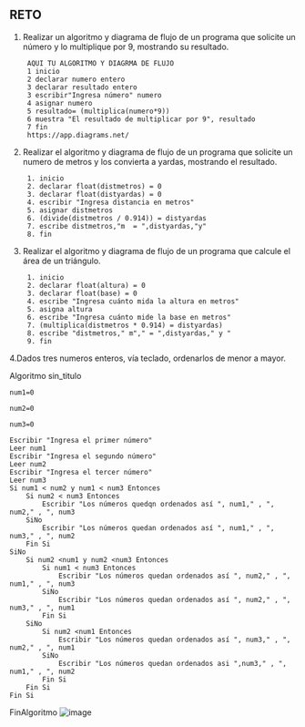 ## RETO
1. Realizar un algoritmo y diagrama de flujo de un programa que solicite un número y lo multiplique por 9, mostrando su resultado.

        AQUI TU ALGORITMO Y DIAGRMA DE FLUJO
        1 inicio
        2 declarar numero entero
        3 declarar resultado entero
        3 escribir"Ingresa número" numero
        4 asignar numero
        5 resultado= (multiplica(numero*9)) 
        6 muestra "El resultado de multiplicar por 9", resultado  
        7 fin
        https://app.diagrams.net/
      
   
    

2. Realizar el algoritmo y diagrama de flujo de un programa que solicite un numero de metros y los convierta a yardas, mostrando el resultado.
      
        1. inicio
        2. declarar float(distmetros) = 0
        3. declarar float(distyardas) = 0
        4. escribir "Ingresa distancia en metros"
        5. asignar distmetros
        6. (divide(distmetros / 0.914)) = distyardas 
        7. escribe distmetros,"m  = ",distyardas,"y"
        8. fin 


3. Realizar el algoritmo y diagrama de flujo de un programa que calcule el área de un triángulo.

        1. inicio
        2. declarar float(altura) = 0
        3. declarar float(base) = 0
        4. escribe "Ingresa cuánto mida la altura en metros"
        5. asigna altura
        6. escribe "Ingresa cuánto mide la base en metros"
        7. (multiplica(distmetros * 0.914) = distyardas)
        8. escribe "distmetros," m"," = ",distyardas," y "
        9. fin  


4.Dados tres numeros enteros, vía teclado, ordenarlos de menor a mayor. 

Algoritmo sin_titulo

	num1=0
	
	num2=0
	
	num3=0
	
	Escribir "Ingresa el primer número"
	Leer num1
	Escribir "Ingresa el segundo número"
	Leer num2
	Escribir "Ingresa el tercer número"
	Leer num3
	Si num1 < num2 y num1 < num3 Entonces
		Si num2 < num3 Entonces
			Escribir "Los números quedqn ordenados así ", num1," , ", num2," , ", num3
		SiNo
			Escribir "Los números quedan ordenados así ", num1," , ", num3," , ", num2
		Fin Si
	SiNo
		Si num2 <num1 y num2 <num3 Entonces
			Si num1 < num3 Entonces
				Escribir "Los números quedan ordenados así ", num2," , ", num1," , ", num3
			SiNo
				Escribir "Los números quedan ordenados así ", num2," , ", num3," , ", num1
			Fin Si
		SiNo
			Si num2 <num1 Entonces
				Escribir "Los números quedan ordenados así ", num3," , ", num2," , ", num1 
			SiNo
				Escribir "Los números quedan ordenados asi ",num3," , ", num1," , ", num2
			Fin Si
		Fin Si
	Fin Si
FinAlgoritmo
![image](https://user-images.githubusercontent.com/107580905/186797384-22452c6f-b449-4f5b-abc8-71e6366d2474.png)
